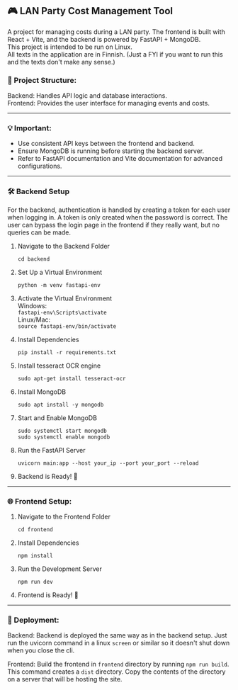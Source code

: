## 🎮 LAN Party Cost Management Tool

A project for managing costs during a LAN party. The frontend is built with React + Vite, and the backend is powered by FastAPI + MongoDB.  
This project is intended to be run on Linux.  
All texts in the application are in Finnish. (Just a FYI if you want to run this and the texts don't make any sense.)

### 📂 Project Structure:

Backend: Handles API logic and database interactions.  
Frontend: Provides the user interface for managing events and costs.

---

### 💡 Important:

- Use consistent API keys between the frontend and backend.
- Ensure MongoDB is running before starting the backend server.
- Refer to FastAPI documentation and Vite documentation for advanced configurations.

---

### 🛠️ Backend Setup

For the backend, authentication is handled by creating a token for each user when logging in. A token is only created when the password is correct. The user can bypass the login page in the frontend if they really want, but no queries can be made.

1. Navigate to the Backend Folder

   `cd backend`

2. Set Up a Virtual Environment

   `python -m venv fastapi-env`

3. Activate the Virtual Environment  
   Windows:  
   `fastapi-env\Scripts\activate`  
   Linux/Mac:  
   `source fastapi-env/bin/activate`

4. Install Dependencies

   `pip install -r requirements.txt`

5. Install tesseract OCR engine

   `sudo apt-get install tesseract-ocr`

6. Install MongoDB

   `sudo apt install -y mongodb`

7. Start and Enable MongoDB

   `sudo systemctl start mongodb`  
   `sudo systemctl enable mongodb`

8. Run the FastAPI Server

   `uvicorn main:app --host your_ip --port your_port --reload`

9. Backend is Ready! 🎉

---

### 🌐 Frontend Setup:

1. Navigate to the Frontend Folder

   `cd frontend`

2. Install Dependencies

   `npm install`

3. Run the Development Server

   `npm run dev`

4. Frontend is Ready! 🎉

---

### 🚀 Deployment:

Backend:
Backend is deployed the same way as in the backend setup. Just run the uvicorn command in a linux `screen` or similar so it doesn't shut down when you close the cli.

Frontend:
Build the frontend in `frontend` directory by running `npm run build`. This command creates a `dist` directory. Copy the contents of the directory on a server that will be hosting the site.
